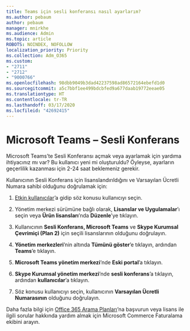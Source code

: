 ```yaml
---
title: Teams için sesli konferansı nasıl ayarlarım?
ms.author: pebaum
author: pebaum
manager: mnirkhe
ms.audience: Admin
ms.topic: article
ROBOTS: NOINDEX, NOFOLLOW
localization_priority: Priority
ms.collection: Adm_O365
ms.custom:
- "2711"
- "2712"
- "9000766"
ms.openlocfilehash: 98dbb9049b3dad42237598ad86572164ebefd1d0
ms.sourcegitcommit: a5c7bbf1ee499bdcbfed9a677daab19772eeae05
ms.translationtype: HT
ms.contentlocale: tr-TR
ms.lasthandoff: 03/17/2020
ms.locfileid: "42692415"
---
```

# <a name="microsoft-teams--audio-conferencing"></a>Microsoft Teams – Sesli Konferans

Microsoft Teams’te Sesli Konferansı açmak veya ayarlamak için yardıma ihtiyacınız mı var? Bu kullanıcı yeni mi oluşturuldu?  Öyleyse, ayarların geçerlilik kazanması için 2-24 saat beklemeniz gerekir.    

Kullanıcının Sesli Konferans için lisanslandırıldığını ve Varsayılan Ücretli Numara sahibi olduğunu doğrulamak için:

1. [Etkin kullanıcılar](https://admin.microsoft.com/Adminportal/Home?source=applauncher#/users)’a gidip söz konusu kullanıcıyı seçin.

2. Yönetim merkezi sürümüne bağlı olarak, **Lisanslar ve Uygulamalar**’ı seçin veya **Ürün lisansları**’nda **Düzenle**’ye tıklayın.

3. Kullanıcının **Sesli Konferans, Microsoft Teams** ve **Skype Kurumsal Çevrimiçi (Plan 2)** için seçili lisanslarının olduğunu doğrulayın.

4. **Yönetim merkezleri**’nin altında **Tümünü göster**’e tıklayın, ardından **Teams**’e tıklayın.

5. **Microsoft Teams yönetim merkezi**’nde **Eski portal**’a tıklayın.

6. **Skype Kurumsal yönetim merkezi**’nde **sesli konferans**’a tıklayın, ardından **kullanıcılar**’a tıklayın.

7. Söz konusu kullanıcıyı seçin, kullanıcının **Varsayılan Ücretli Numarasının** olduğunu doğrulayın.

Daha fazla bilgi için [Office 365 Arama Planları](https://docs.microsoft.com/microsoftteams/calling-plans-for-office-365)’na başvurun veya lisans ile ilgili sorular hakkında yardım almak için Microsoft Commerce Faturalama ekibini arayın.
